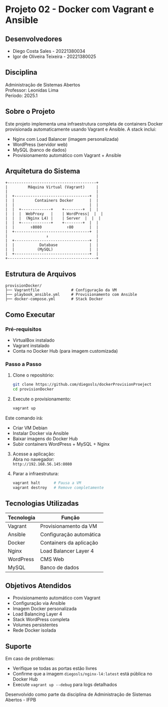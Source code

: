 # Projeto 02 - Docker com Vagrant e Ansible

## Desenvolvedores

- Diego Costa Sales - 20221380034
- Igor de Oliveira Teixeira - 20221380025

## Disciplina

Administração de Sistemas Abertos  
Professor: Leonidas Lima  
Período: 2025.1

## Sobre o Projeto

Este projeto implementa uma infraestrutura completa de containers Docker provisionada automaticamente usando Vagrant e Ansible. A stack inclui:

- Nginx com Load Balancer (imagem personalizada)
- WordPress (servidor web)
- MySQL (banco de dados)
- Provisionamento automático com Vagrant + Ansible

## Arquitetura do Sistema

```
+---------------------------------------+
|         Máquina Virtual (Vagrant)     |
|                                       |
|  +---------------------------------+  |
|  |         Containers Docker       |  |
|  |                                 |  |
|  |  +-------------+    +--------+  |  |
|  |  |  WebProxy   |    | WordPress|  |  |
|  |  |  (Nginx L4) |    | Server  |  |  |
|  |  +-------------+    +--------+  |  |
|  |       ↑8080           ↑80       |  |
|  +---------------------------------+  |
|                 ↓                     |
|  +---------------------------------+  |
|  |           Database              |  |
|  |          (MySQL)                |  |
|  +---------------------------------+  |
+---------------------------------------+
```

## Estrutura de Arquivos

```
provisionDocker/
├── Vagrantfile              # Configuração da VM
├── playbook_ansible.yml     # Provisionamento com Ansible  
├── docker-compose.yml       # Stack Docker
```

## Como Executar

### Pré-requisitos

- VirtualBox instalado
- Vagrant instalado
- Conta no Docker Hub (para imagem customizada)

### Passo a Passo

1. Clone o repositório:
    ```sh
    git clone https://github.com/diegosls/dockerProvisionProeject
    cd provisionDocker
    ```

2. Execute o provisionamento:
    ```sh
    vagrant up
    ```

Este comando irá:

- Criar VM Debian
- Instalar Docker via Ansible
- Baixar imagens do Docker Hub
- Subir containers WordPress + MySQL + Nginx

3. Acesse a aplicação:  
   Abra no navegador:  
   `http://192.168.56.145:8080`

4. Parar a infraestrutura:
    ```sh
    vagrant halt      # Pausa a VM
    vagrant destroy   # Remove completamente
    ```

## Tecnologias Utilizadas

| Tecnologia | Função                    |
|------------|--------------------------|
| Vagrant    | Provisionamento da VM     |
| Ansible    | Configuração automática   |
| Docker     | Containers da aplicação   |
| Nginx      | Load Balancer Layer 4     |
| WordPress  | CMS Web                   |
| MySQL      | Banco de dados            |

## Objetivos Atendidos

- Provisionamento automático com Vagrant
- Configuração via Ansible
- Imagem Docker personalizada
- Load Balancing Layer 4
- Stack WordPress completa
- Volumes persistentes
- Rede Docker isolada

## Suporte

Em caso de problemas:

- Verifique se todas as portas estão livres
- Confirme que a imagem `diegosls/nginx-l4:latest` está pública no Docker Hub
- Execute `vagrant up --debug` para logs detalhados

Desenvolvido como parte da disciplina de Administração de Sistemas Abertos - IFPB
